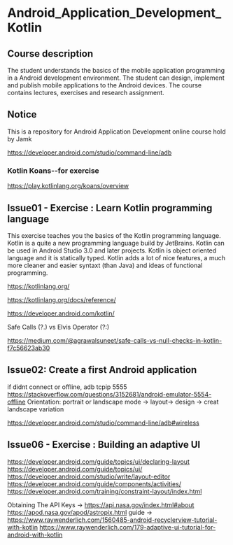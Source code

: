 # Android_Application_Development_Kotlin

## Course description
The student understands the basics of the mobile application programming in a Android development environment.
The student can design, implement and publish mobile applications to the Android devices.
The course contains lectures, exercises and research assignment. 

## Notice 
This is a repository for Android Application Development online course hold by Jamk

https://developer.android.com/studio/command-line/adb

### Kotlin Koans--for exercise
https://play.kotlinlang.org/koans/overview

## Issue01 - Exercise : Learn Kotlin programming language 
This exercise teaches you the basics of the Kotlin programming language. Kotlin is a quite a new programming language build by JetBrains. Kotlin can be used in Android Studio 3.0 and later projects. Kotlin is object oriented language and it is statically typed. Kotlin adds a lot of nice features, a much more cleaner and easier syntaxt (than Java) and ideas of functional programming. 

https://kotlinlang.org/

https://kotlinlang.org/docs/reference/
 
https://developer.android.com/kotlin/

Safe Calls (?.) vs Elvis Operator (?:)
  
https://medium.com/@agrawalsuneet/safe-calls-vs-null-checks-in-kotlin-f7c56623ab30  
  
## Issue02: Create a first Android application 
  if didnt connect or offline, adb tcpip 5555 https://stackoverflow.com/questions/3152681/android-emulator-5554-offline
Orientation: portrait or landscape mode   -> layout-> design -> creat landscape variation

https://developer.android.com/studio/command-line/adb#wireless

## Issue06 - Exercise : Building an adaptive UI
https://developer.android.com/guide/topics/ui/declaring-layout  
https://developer.android.com/guide/topics/ui/  
https://developer.android.com/studio/write/layout-editor
https://developer.android.com/guide/components/activities/
https://developer.android.com/training/constraint-layout/index.html

Obtaining The API Keys -> https://api.nasa.gov/index.html#about
https://apod.nasa.gov/apod/astropix.html
guide -> https://www.raywenderlich.com/1560485-android-recyclerview-tutorial-with-kotlin
https://www.raywenderlich.com/179-adaptive-ui-tutorial-for-android-with-kotlin 


